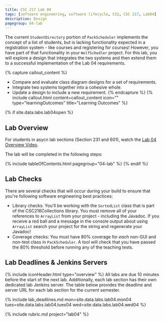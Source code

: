 ```yaml
---
title: CSC 217 Lab 04
tags: [software engineering, software lifecycle, CS2, CSC 217, Lab04]
description: Design
pagegroup: 04-lab
---
```

The current `StudentDirectory` portion of `PackScheduler` implements the concept of a list of students, but is lacking functionality expected in a registration system - like courses and registering for courses!  However, you have part of that functionality in your `WolfSchedler` project.  For this lab, you will explore a design that integrates the two systems and then extend them to a successful implementation of the Lab 04 requirements.


{% capture callout_content %}
  * Compare and evaluate class diagram designs for a set of requirements.
  * Integrate two systems together into a cohesive whole.
  * Update a design to include a new requirement.
{% endcapture %}
{% include callout.html content=callout_content icon="" type="learningOutcomes" title="Learning Outcomes" %}


{% if site.data.labs.lab04open %}
## Lab Overview
For students in asycn lab sections (Section 231 and 601), watch the [Lab 04 Overview Video](https://ncsu.hosted.panopto.com/Panopto/Pages/Viewer.aspx?id=1ec55275-8f5a-495d-9135-ae3a018406b0).

The lab will be completed in the following steps:

{% include tableOfContents.html pagegroup="04-lab" %}
{% endif %}


## Lab Checks
There are several checks that will occur during your build to ensure that you're following software engineering best practices:

  * Library checks: You'll be working with the `SortedList` class that is part of the CSC216Collections library.  You must remove all of your references to `ArrayList` from your project - including the Javadoc.  If you receive a red ball and a message in the console output about using `ArrayList` search your project for the string and regenerate your Javadoc!
  * Coverage checks: You must have 80% coverage for *each* non-GUI and non-test class in `PackScheduler`.  A tool will check that you have passed the 80% threshold before running any of the teaching tests.


## Lab Deadlines & Jenkins Servers
{% include iconHeader.html type="overview" %}
All labs are due 10 minutes before the start of the next lab.  Additionally, each lab section has their own dedicated lab Jenkins server.  The table below provides the deadline and server URL for each lab section for the current semester.

{% include lab_deadlines.md mon=site.data.labs.lab04.mon04 tues=site.data.labs.lab04.tues04 wed=site.data.labs.lab04.wed04 %}

{% include rubric.md project="lab04"  %} 
